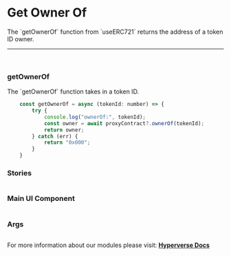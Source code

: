 # Get Owner Of

<p> The `getOwnerOf` function from `useERC721` returns the address of a token ID owner. </p>

---

<br>

### getOwnerOf

<p> The `getOwnerOf` function takes in a token ID. </p>

```jsx
	const getOwnerOf = async (tokenId: number) => {
		try {
			console.log("ownerOf:", tokenId);
			const owner = await proxyContract?.ownerOf(tokenId);
			return owner;
		} catch (err) {
			return "0x000";
		}
	}
```

### Stories

```jsx

```

### Main UI Component

```jsx

```

### Args

```jsx

```

For more information about our modules please visit: [**Hyperverse Docs**](https://docs.hyperverse.dev)
